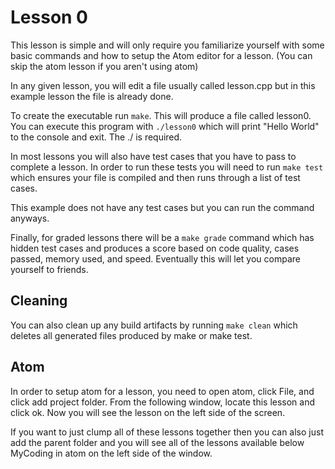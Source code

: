 Lesson 0
========

This lesson is simple and will only require you familiarize yourself with some basic commands and how to setup the Atom editor for a lesson. (You can skip the atom lesson if you aren't using atom)

In any given lesson, you will edit a file usually called lesson<X>.cpp but in this example lesson the file is already done.

To create the executable run `make`. This will produce a file called lesson0. You can execute this program with `./lesson0` which will print "Hello World" to the console and exit. The ./ is required.

In most lessons you will also have test cases that you have to pass to complete a lesson. In order to run these tests you will need to run `make test` which ensures your file is compiled and then runs through a list of test cases.

This example does not have any test cases but you can run the command anyways.

Finally, for graded lessons there will be a `make grade` command which has hidden test cases and produces a score based on code quality, cases passed, memory used, and speed. Eventually this will let you compare yourself to friends.

Cleaning
--------

You can also clean up any build artifacts by running `make clean` which deletes all generated files produced by make or make test.

Atom
----

In order to setup atom for a lesson, you need to open atom, click File, and click add project folder. From the following window, locate this lesson and click ok. Now you will see the lesson on the left side of the screen.

If you want to just clump all of these lessons together then you can also just add the parent folder and you will see all of the lessons available below MyCoding in atom on the left side of the window.

